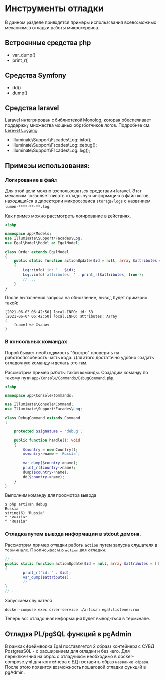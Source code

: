 # Инструменты отладки

В данном разделе приводятся примеры использования всевозможных механизмов отладки работы микросервиса.

## Встроенные средства php

- var_dump()
- print_r()

## Средства Symfony

- dd()
- dump()

## Средства laravel

Laravel интегрирован с библиотекой [Monolog](https://github.com/Seldaek/monolog), 
которая обеспечивает поддержку множества мощных обработчиков логов.
Подробнее см. [Laravel Logging](https://laravel.com/docs/8.x/logging)

- Illuminate\Support\Facades\Log::info();
- Illuminate\Support\Facades\Log::debug();
- Illuminate\Support\Facades\Log::log();

## Примеры использования:

### Логирование в файл

Для этой цели можно воспользоваться средствами laravel.
Этот механизм позволяет писать отладочную информацию в файл логов, находящийся в директории микросервиса
`storage/logs` с названием `lumen-****-**-**.log`.

Как пример можно рассмотреть логирование в действиях.

```php
<?php

namespace App\Models;
use Illuminate\Support\Facades\Log;
use Egal\Model\Model as EgalModel;

class Order extends EgalModel
{
    public static function actionUpdate($id = null, array $attributes = []): array
    {
        Log::info('id: ' . $id);
        Log::info('attributes: ' . print_r($attributes, true));
        // ...
    }
}
```

После выполнения запроса на обновление, вывод будет примерно такой:

```text
[2021-06-07 06:42:50] local.INFO: id: 53  
[2021-06-07 06:42:50] local.INFO: attributes: Array
(
    [name] => Ivanov
)
```

### В консольных командах

Порой бывает необходимость "быстро" проверить на работоспособность часть кода.
Для этого достаточно удобно создать отладочную команду и делать это там.

Рассмотрим пример работы такой команды. Создадим команду по такому пути `app/Console/Commands/DebugCommand.php`.

```php
<?php

namespace App\Console\Commands;

use Illuminate\Console\Command;
use Illuminate\Support\Facades\Log;

class DebugCommand extends Command
{

    protected $signature = 'debug';

    public function handle(): void
    {
        $country = new Country();
        $country->name = 'Russia';
        
        var_dump($country->name);
        print_r($country->name);
        dump($country->name);
        dd($country->name);
    }
}
```

Выполним команду для просмотра вывода
```shell
$ php artisan debug
Russia
string(6) "Russia"
^ "Russia"
^ "Russia"
```

### Отладка путем вывода информации в stdout демона.

Рассмотрим пример отладки работы `action` путем запуска слушателя в терминале.
Прописываем в `action` для отладки:

```php
// ...
public static function actionUpdate($id = null, array $attributes = []): array
{
        print_r('id: ' . $id);
        var_dump($attributes);
        // ...
}
// ...
```

Запускаем слушателя
```shell
docker-compose exec order-service ./artisan egal:listener:run
```

Теперь вся отладочная информация будет выводиться в терминале.

## Отладка PL/pgSQL функций в pgAdmin

В рамках фреймворка Egal поставляется 2 образа контейнера с СУБД PostgresSQL - с расширением для отладки и без него.
Для переключения на образ с отладчиком необходимо в docker-compose.yml для контейнера с БД поставить образ `название образа`.
После этого появится возможность пошаговой отладки функций в pgAdmin.